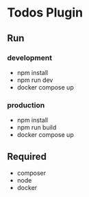 # Todos Plugin #

## Run ##

### development ###
- npm install
- npm run dev
- docker compose up

### production ###
- npm install
- npm run build
- docker compose up

## Required ##
- composer
- node
- docker
